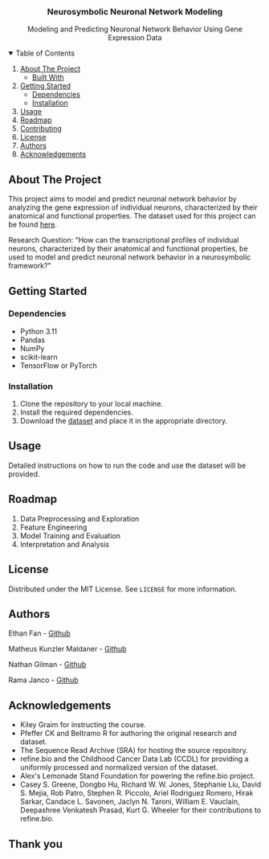 <!-- PROJECT LOGO -->
<br />
<p align="center">
  <h3 align="center">Neurosymbolic Neuronal Network Modeling</h3>

  <p align="center">
    Modeling and Predicting Neuronal Network Behavior Using Gene Expression Data
  </p>
</p>

<!-- TABLE OF CONTENTS -->
<details open="open">
  <summary>Table of Contents</summary>
  <ol>
    <li>
      <a href="#about-the-project">About The Project</a>
      <ul>
        <li><a href="#built-with">Built With</a></li>
      </ul>
    </li>
    <li>
      <a href="#getting-started">Getting Started</a>
      <ul>
        <li><a href="#dependencies">Dependencies</a></li>
        <li><a href="#installation">Installation</a></li>
      </ul>
    </li>
    <li><a href="#usage">Usage</a></li>
    <li><a href="#roadmap">Roadmap</a></li>
    <li><a href="#contributing">Contributing</a></li>
    <li><a href="#license">License</a></li>
    <li><a href="#authors">Authors</a></li>
    <li><a href="#acknowledgements">Acknowledgements</a></li>
  </ol>
</details>

<!-- ABOUT THE PROJECT -->
## About The Project

This project aims to model and predict neuronal network behavior by analyzing the gene expression of individual neurons, characterized by their anatomical and functional properties. The dataset used for this project can be found [here](https://www.refine.bio/experiments/SRP094496/correlating-anatomy-and-function-with-gene-expression-in-individual-neurons-by-combining-in-vivo-labeling-patch-clamp-and-single-cell-rna-seq).

Research Question: "How can the transcriptional profiles of individual neurons, characterized by their anatomical and functional properties, be used to model and predict neuronal network behavior in a neurosymbolic framework?"

<!-- GETTING STARTED -->
## Getting Started

### Dependencies

* Python 3.11
* Pandas
* NumPy
* scikit-learn
* TensorFlow or PyTorch

### Installation

1. Clone the repository to your local machine.
2. Install the required dependencies.
3. Download the [dataset](https://www.refine.bio/experiments/SRP094496/correlating-anatomy-and-function-with-gene-expression-in-individual-neurons-by-combining-in-vivo-labeling-patch-clamp-and-single-cell-rna-seq) and place it in the appropriate directory.

<!-- USAGE EXAMPLES -->
## Usage

Detailed instructions on how to run the code and use the dataset will be provided.

<!-- ROADMAP -->
## Roadmap

1. Data Preprocessing and Exploration
2. Feature Engineering
3. Model Training and Evaluation
4. Interpretation and Analysis

<!-- LICENSE -->
## License

Distributed under the MIT License. See `LICENSE` for more information.

<!-- Authors -->
## Authors

Ethan Fan - [Github](https://github.com/Ethan12103)

Matheus Kunzler Maldaner - [Github](https://github.com/matheusmaldaner)

Nathan Gilman - [Github](https://github.com/npgilman)

Rama Janco - [Github](https://github.com/ramawama)

<!-- ACKNOWLEDGEMENTS -->
## Acknowledgements

* Kiley Graim for instructing the course.
* Pfeffer CK and Beltramo R for authoring the original research and dataset.
* The Sequence Read Archive (SRA) for hosting the source repository.
* refine.bio and the Childhood Cancer Data Lab (CCDL) for providing a uniformly processed and normalized version of the dataset.
* Alex's Lemonade Stand Foundation for powering the refine.bio project.
* Casey S. Greene, Dongbo Hu, Richard W. W. Jones, Stephanie Liu, David S. Mejia, Rob Patro, Stephen R. Piccolo, Ariel Rodriguez Romero, Hirak Sarkar, Candace L. Savonen, Jaclyn N. Taroni, William E. Vauclain, Deepashree Venkatesh Prasad, Kurt G. Wheeler for their contributions to refine.bio.


## Thank you


